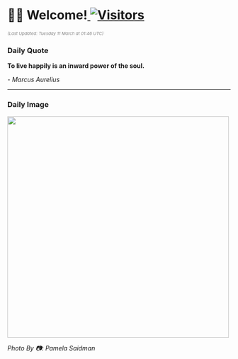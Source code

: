 <h1>👋🏽 Welcome!<a href="https://github.com/OmitNomis/"> <img src="https://visitor-badge.laobi.icu/badge?page_id=OmitNomis" alt="Visitors"></a></h1>

<i><p style="font-size: 0.6rem; color:gray">(Last Updated: Tuesday 11 March at 01:46 UTC)</p></i>

<h3> Daily Quote </h3>
<b><p>To live happily is an inward power of the soul.</p></b>
<i><caption style="font-size: 0.8rem; color:gray;">- Marcus Aurelius</caption></i>


<hr>

<h3>Daily Image</h3>
<a href="https://images.pexels.com/photos/31071006/pexels-photo-31071006.jpeg" target="_blank"><img style="height:500px;" src="https://images.pexels.com/photos/31071006/pexels-photo-31071006.jpeg"/></a>

<i><caption style="font-size: 0.8rem; color:gray;"> Photo By 📷: Pamela Saidman</caption></i>
